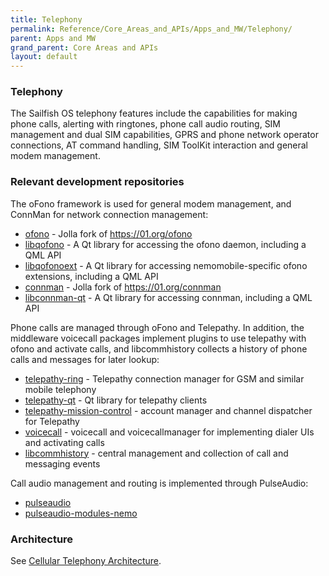 ```yaml
---
title: Telephony
permalink: Reference/Core_Areas_and_APIs/Apps_and_MW/Telephony/
parent: Apps and MW
grand_parent: Core Areas and APIs
layout: default
---
```


### Telephony

The Sailfish OS telephony features include the capabilities for making phone calls, alerting with ringtones, phone call audio routing, SIM management and dual SIM capabilities, GPRS and phone network operator connections, AT command handling, SIM ToolKit interaction and general modem management.

### Relevant development repositories

The oFono framework is used for general modem management, and ConnMan for network connection management:

  - [ofono](https://github.com/sailfishos/ofono) - Jolla fork of <https://01.org/ofono>
  - [libqofono](https://github.com/sailfishos/libqofono) - A Qt library for accessing the ofono daemon, including a QML API
  - [libqofonoext](https://github.com/sailfishos/libqofonoext) - A Qt library for accessing nemomobile-specific ofono extensions, including a QML API
  - [connman](https://github.com/sailfishos/connman) - Jolla fork of <https://01.org/connman>
  - [libconnman-qt](https://github.com/sailfishos/libconnman-qt) - A Qt library for accessing connman, including a QML API

Phone calls are managed through oFono and Telepathy. In addition, the middleware voicecall packages implement plugins to use telepathy with ofono and activate calls, and libcommhistory collects a history of phone calls and messages for later lookup:

  - [telepathy-ring](https://github.com/sailfishos/telepathy-ring) - Telepathy connection manager for GSM and similar mobile telephony
  - [telepathy-qt](https://github.com/sailfishos/telepathy-qt) - Qt library for telepathy clients
  - [telepathy-mission-control](https://github.com/sailfishos/telepathy-mission-control) - account manager and channel dispatcher for Telepathy
  - [voicecall](https://github.com/sailfishos/voicecall) - voicecall and voicecallmanager for implementing dialer UIs and activating calls
  - [libcommhistory](https://github.com/sailfishos/libcommhistory) - central management and collection of call and messaging events

Call audio management and routing is implemented through PulseAudio:

  - [pulseaudio](https://github.com/sailfishos/pulseaudio)
  - [pulseaudio-modules-nemo](https://github.com/sailfishos/pulseaudio-modules-nemo)

### Architecture

See [Cellular Telephony Architecture](/Reference/Core_Areas_and_APIs/Networking/Cellular_Telephony_Architecture).
